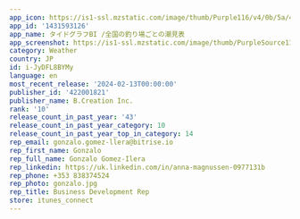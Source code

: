 ```yaml
---
app_icon: https://is1-ssl.mzstatic.com/image/thumb/Purple116/v4/0b/5a/40/0b5a40d5-0a39-000d-8a1d-babc7e2d2830/AppIcon-1x_U007emarketing-0-7-0-85-220.png/1024x1024bb.png
app_id: '1431593126'
app_name: タイドグラフBI /全国の釣り場ごとの潮見表
app_screenshot: https://is1-ssl.mzstatic.com/image/thumb/PurpleSource114/v4/4f/52/30/4f523017-a4ef-fdbb-2ba6-8c6b94abbf5b/52076ec6-cf11-4c5c-bd51-51d185c7a633_appstore_screen_65_01.jpg/1242x2688bb.png
category: Weather
country: JP
id: i-JyDFL8BYMy
language: en
most_recent_release: '2024-02-13T00:00:00'
publisher_id: '422001821'
publisher_name: B.Creation Inc.
rank: '10'
release_count_in_past_year: '43'
release_count_in_past_year_category: 10
release_count_in_past_year_top_in_category: 14
rep_email: gonzalo.gomez-llera@bitrise.io
rep_first_name: Gonzalo
rep_full_name: Gonzalo Gomez-Ilera
rep_linkedin: https://uk.linkedin.com/in/anna-magnussen-0977131b
rep_phone: +353 838374524
rep_photo: gonzalo.jpg
rep_title: Business Development Rep
store: itunes_connect
---
```

